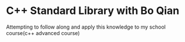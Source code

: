 C++ Standard Library with Bo Qian
=======
Attempting to follow along and apply this knowledge to my school course(c++ advanced course) 

